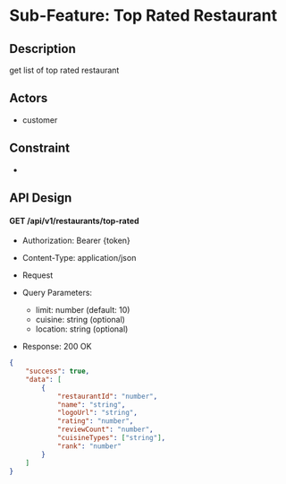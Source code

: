 # Sub-Feature: Top Rated Restaurant

## Description

get list of top rated restaurant

## Actors

- customer

## Constraint

-

## API Design

#### GET /api/v1/restaurants/top-rated

- Authorization: Bearer {token}

- Content-Type: application/json
- Request
- Query Parameters:

  - limit: number (default: 10)
  - cuisine: string (optional)
  - location: string (optional)

- Response: 200 OK

```json
{
	"success": true,
	"data": [
		{
			"restaurantId": "number",
			"name": "string",
			"logoUrl": "string",
			"rating": "number",
			"reviewCount": "number",
			"cuisineTypes": ["string"],
			"rank": "number"
		}
	]
}
```
